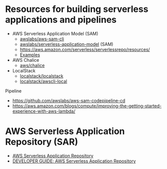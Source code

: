 # Resources for building serverless applications and pipelines

- AWS Serverless Application Model (SAM)
   - [awslabs/aws-sam-cli](https://github.com/awslabs/aws-sam-cli)
   - [awslabs/serverless-application-model](https://github.com/awslabs/serverless-application-model) (SAM)
   - https://aws.amazon.com/serverless/serverlessrepo/resources/
   - [Examples](https://github.com/awslabs/serverless-application-model/tree/master/examples/2016-10-31)
- AWS Chalice
   - [aws/chalice](https://github.com/aws/chalice)
- LocalStack
   - [localstack/localstack](https://github.com/localstack/localstack)
   - [localstack/awscli-local](https://github.com/localstack/awscli-local)

Pipeline
- https://github.com/awslabs/aws-sam-codepipeline-cd
- https://aws.amazon.com/blogs/compute/improving-the-getting-started-experience-with-aws-lambda/


# AWS Serverless Application Repository (SAR)

- [AWS Serverless Application Repository](https://aws.amazon.com/serverless/serverlessrepo/)
- [DEVELOPER GUIDE: AWS Serverless Application Repository](
  https://docs.aws.amazon.com/serverlessrepo/latest/devguide/what-is-serverlessrepo.html)
 
 